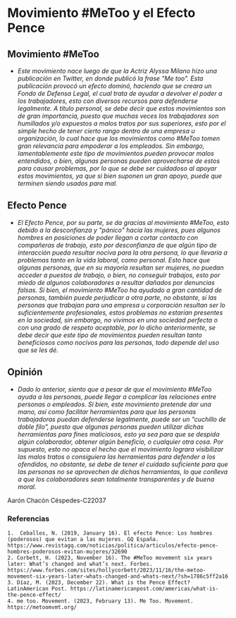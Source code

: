 # Movimiento #MeToo y el Efecto Pence
## Movimiento #MeToo
* _Este movimiento nace luego de que la Actriz Alyssa Milano hizo una publicación en Twitter, en donde publicó la frase "Me too". Esta publicación provocó un efecto dominó, haciendo que se creara un Fondo de Defensa Legal, el cual trata de ayudar a devolver el poder a los trabajadores, esto con diversos recursos para defenderse legalmente. 
A título personal, se debe decir que estos movimientos son de gran importancia, puesto que muchas veces los trabajadores son humillados y/o expuestos a malos tratos por sus superiores, esto por el simple hecho de tener cierto rango dentro de una empresa u organización, lo cual hace que los movimientos como #MeToo tomen gran relevancia para empoderar a los empleados. Sin embargo, lamentablemente este tipo de movimientos pueden provocar malos entendidos, o bien, algunas personas pueden aprovecharse de estos para causar problemas, por lo que se debe ser cuidadoso al apoyar estos movimientos, ya que si bien suponen un gran apoyo, puede que terminen siendo usados para mal._

## Efecto Pence
* _El Efecto Pence, por su parte, se da gracias al movimiento #MeToo, esto debido a la desconfianza y "pánico" hacia las mujeres, pues algunos hombres en posiciones de poder llegan a cortar contacto con compañeras de trabajo, esto por desconfianza de que algún tipo de interacción pueda resultar nociva para la otra persona, lo que llevaría a problemas tanto en la vida laboral, como personal.
Esto hace que algunas personas, que en su mayoría resultan ser mujeres, no puedan acceder a puestos de trabajo, o bien, no conseguir trabajos, esto por miedo de algunos colaboradores a resultar dañados por denuncias falsas. Si bien, el movimiento #MeToo ha ayudado a gran cantidad de personas, también puede perjudicar a otra parte, no obstante, si las personas que trabajan para una empresa u corporación resultan ser lo suficientemente profesionales, estos problemas no estarían presentes en la sociedad, sin embargo, no vivimos en una sociedad perfecta o con una grado de respeto aceptable, por lo dicho anteriormente, se debe decir que este tipo de movimientos pueden resultan tanto beneficiosos como nocivos para las personas, todo depende del uso que se les dé._

## Opinión
* _Dado lo anterior, siento que a pesar de que el movimiento #MeToo ayuda a las personas, puede llegar a complicar las relaciones entre personas o empleados. Si bien, este movimiento pretende dar una mano, así como facilitar herramientas para que las personas trabajadoras puedan defenderse legalmente, puede ser un "cuchillo de doble filo", puesto que algunas personas pueden utilizar dichas herramientas para fines maliciosos, esto ya sea para que se despida algún colaborador, obtener algún beneficio, o cualquier otra cosa. Por supuesto, esto no opaca el hecho que el movimiento lograra visibilizar las malos tratos o consiguiera las herramientas para defender a los ofendidos, no obstante, se debe de tener el cuidado suficiente para que las personas no se aprovechen de dichas herramientas, lo que conlleva a que los colaboradores sean totalmente transparentes y de buena moral._

Aarón Chacón Céspedes-C22037

### Referencias
```
1.  Ceballos, N. (2019, January 16). El efecto Pence: Los hombres (poderosos) que evitan a las mujeres. GQ España. https://www.revistagq.com/noticias/politica/articulos/efecto-pence-hombres-poderosos-evitan-mujeres/32690
2. Corbett, H. (2023, November 16). The #MeToo movement six years later: What’s changed and what’s next. Forbes. https://www.forbes.com/sites/hollycorbett/2023/11/16/the-metoo-movement-six-years-later-whats-changed-and-whats-next/?sh=1786c5ff2a16
3. Díaz, M. (2023, December 22). What is the Pence Effect? LatinAmerican Post. https://latinamericanpost.com/americas/what-is-the-pence-effect/
4. me too. Movement. (2023, February 13). Me Too. Movement. https://metoomvmt.org/ 
```